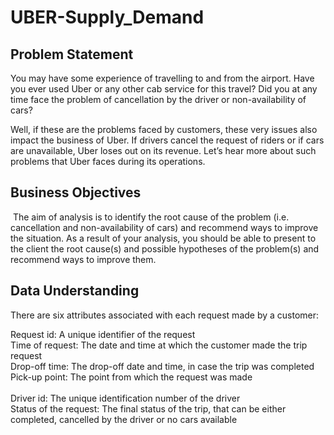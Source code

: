 # UBER-Supply_Demand


## Problem Statement

You may have some experience of travelling to and from the airport. Have you ever used Uber or any other cab service for this travel? Did you at any time face the problem of cancellation by the driver or non-availability of cars?

Well, if these are the problems faced by customers, these very issues also impact the business of Uber. If drivers cancel the request of riders or if cars are unavailable, Uber loses out on its revenue. Let’s hear more about such problems that Uber faces during its operations.


## Business Objectives
​
The aim of analysis is to identify the root cause of the problem (i.e. cancellation and non-availability of cars) and recommend ways to improve the situation. As a result of your analysis, you should be able to present to the client the root cause(s) and possible hypotheses of the problem(s) and recommend ways to improve them. 

## Data Understanding

There are six attributes associated with each request made by a customer:

Request id: A unique identifier of the request<br>
Time of request: The date and time at which the customer made the trip request<br>
Drop-off time: The drop-off date and time, in case the trip was completed<br>
Pick-up point: The point from which the request was made<br><br>
Driver id: The unique identification number of the driver<br>
Status of the request: The final status of the trip, that can be either completed, cancelled by the driver or no cars available<br>
